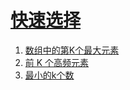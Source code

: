 
# [快速选择](https://leetcode-cn.com/tag/quickselect)

1. [数组中的第K个最大元素](../solutions/kth-largest-element-in-an-array/README.md)
2. [前 K 个高频元素](../solutions/top-k-frequent-elements/README.md)
3. [最小的k个数](../solutions/zui-xiao-de-kge-shu-lcof/README.md)


